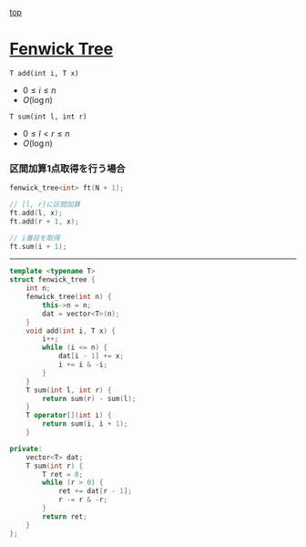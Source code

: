 [top](../README.md)

# [Fenwick Tree](./fen.cpp)

`T add(int i, T x)`
- $0\le i\le n$
- $O(\log n)$

`T sum(int l, int r)`
- $0\le l<r\leq n$
- $O(\log n)$


### 区間加算1点取得を行う場合
```cpp
fenwick_tree<int> ft(N + 1);

// [l, r]に区間加算
ft.add(l, x);
ft.add(r + 1, x);

// i番目を取得
ft.sum(i + 1);
```

---

```cpp
template <typename T>
struct fenwick_tree {
    int n;
    fenwick_tree(int n) {
        this->n = n;
        dat = vector<T>(n);
    }
    void add(int i, T x) {
        i++;
        while (i <= n) {
            dat[i - 1] += x;
            i += i & -i;
        }
    }
    T sum(int l, int r) {
        return sum(r) - sum(l);
    }
    T operator[](int i) {
        return sum(i, i + 1);
    }

private:
    vector<T> dat;
    T sum(int r) {
        T ret = 0;
        while (r > 0) {
            ret += dat[r - 1];
            r -= r & -r;
        }
        return ret;
    }
};
```